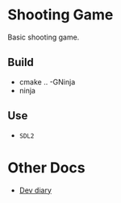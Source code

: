 # Shooting Game

Basic shooting game.

## Build

* cmake .. -GNinja
* ninja

## Use

* `SDL2`

# Other Docs

* [Dev diary](diary.md)
